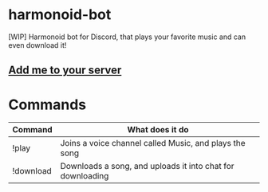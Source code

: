# harmonoid-bot
[WIP] Harmonoid bot for Discord, that plays your favorite music and can even download it!

## [Add me to your server](https://discord.com/oauth2/authorize?client_id=802600265005137980&scope=bot&permissions=36932608)


# Commands
| Command                | What does it do                                            |
|------------------------|------------------------------------------------------------|
| !play <song name>      | Joins a voice channel called Music, and plays the song     |
| !download <song name>  | Downloads a song, and uploads it into chat for downloading |